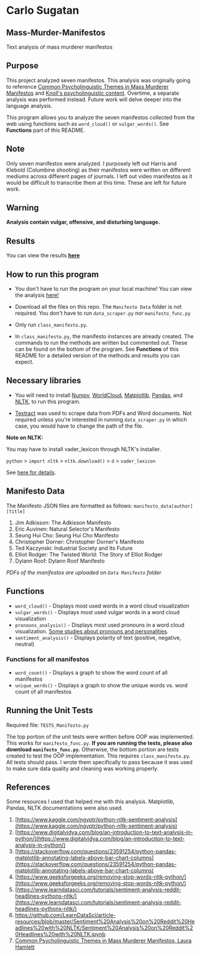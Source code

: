# Carlo Sugatan

## Mass-Murder-Manifestos
Text analysis of mass murderer manifestos

## Purpose
This project analyzed seven manifestos. This analysis was originally going to reference [Common Psycholinguistic Themes in Mass Murderer Manifestos](https://scholarworks.waldenu.edu/cgi/viewcontent.cgi?article=4596&context=dissertations) and [Knoll's psycholinguistic content](https://www.ncbi.nlm.nih.gov/pubmed/23107562). Overtime, a separate analysis was performed instead. Future work will delve deeper into the language analysis.

This program allows you to analyze the seven manifestos collected from the web using functions such as `word_cloud()` or `vulgar_words()`. See **Functions** part of this README.

## Note
Only seven manifestos were analyzed. I purposely left out Harris and Klebold (Columbine shooting) as their manifestos were written on different mediums across different pages of journals. I left out video manifestos as it would be difficult to transcribe them at this time. These are left for future work.


## Warning
**Analysis contain vulgar, offensive, and disturbing language.**

## Results
You can view the results **[here](https://github.com/carlosugatan/Mass-Murder-Manifestos/blob/master/Final%20Project%20Functions.ipynb)**

## How to run this program
- You don't have to run the program on your local machine! You can view the analysis [here!](https://github.com/carlosugatan/Mass-Murder-Manifestos/blob/master/Final%20Project%20Functions.ipynb)

- Download all the files on this repo. The `Manifesto Data` folder is not required. You don't have to run `data_scraper.py` nor `manifesto_func.py`
- Only run `class_manifesto.py`.
- In `class_manifesto.py`, the manifesto instances are already created. The commands to run the methods are written but commented out. These can be found on the bottom of the program. See **Functions** of this README for a detailed version of the methods and results you can expect.

## Necessary libraries
- You will need to install [Numpy](https://www.scipy.org/install.html), [WorldCloud](https://github.com/amueller/word_cloud), [Matplotlib](https://matplotlib.org/users/installing.html), [Pandas](https://pandas.pydata.org/getpandas.html), and [NLTK](https://www.nltk.org/install.html), to run this program.

- [Textract](https://textract.readthedocs.io/en/stable/) was used to scrape data from PDFs and Word documents. Not required unless you're interested in running `data_scraper.py` in which case, you would have to change the path of the file.

**Note on NLTK:**

You may have to install vader_lexicon through NLTK's installer.

`python` > `import nltk` > `nltk.download()` > `d` > `vader_lexicon`

See [here for details](https://stackoverflow.com/questions/43546593/error-message-with-nltk-sentiment-vader-in-python).

## Manifesto Data
The Manifesto JSON files are formatted as follows:
`manifesto_data[author][title]`
1. Jim Adkisson: The Adkisson Manifesto
2. Eric Auvinen: Natural Selector's Manifesto
3. Seung Hui Cho: Seung Hui Cho Manifesto
4. Christopher Dorner: Christopher Dorner's Manifesto
5. Ted Kaczynski: Industrial Society and Its Future
6. Elliot Rodger: The Twisted World: The Story of Elliot Rodger
7. Dylann Roof: Dylann Roof Manifesto

_PDFs of the manifestos are uploaded on `Data Manifesto` folder_

## Functions
- `word_cloud()` - Displays most used words in a word cloud visualization
- `vulgar_words()` - Displays most used vulgar words in a word cloud visualization
- `pronouns_analysis()` - Displays most used pronouns in a word cloud visualization. [Some studies about pronouns and personalities](https://hbr.org/2011/12/your-use-of-pronouns-reveals-your-personality).
- `sentiment_analysis()` - Displays polarity of text (positive, negative, neutral)

### Functions for all manifestos
- `word_count()` - Displays a graph to show the word count of all manifestos
- `unique_words()` - Displays a graph to show the unique words vs. word count of all manifestos

## Running the Unit Tests
Required file: `TESTS_Manifesto.py`

The top portion of the unit tests were written before OOP was implemented. This works for `manifesto_func.py`. **If you are running the tests, please also download `manifesto_func.py`.** Otherwise, the bottom portion are tests created to test the OOP implementation. This requires `class_manifesto.py`. All tests should pass. I wrote them specifically to pass because it was used to make sure data quality and cleaning was working properly.

## References
Some resources I used that helped me with this analysis. Matplotlib, Pandas, NLTK documentations were also used.
1. [https://www.kaggle.com/ngyptr/python-nltk-sentiment-analysis](https://www.kaggle.com/ngyptr/python-nltk-sentiment-analysis)
2. [https://www.digitalvidya.com/blog/an-introduction-to-text-analysis-in-python/](https://www.digitalvidya.com/blog/an-introduction-to-text-analysis-in-python/)
3. [https://stackoverflow.com/questions/23591254/python-pandas-matplotlib-annotating-labels-above-bar-chart-columns](https://stackoverflow.com/questions/23591254/python-pandas-matplotlib-annotating-labels-above-bar-chart-columns)
4. [https://www.geeksforgeeks.org/removing-stop-words-nltk-python/](https://www.geeksforgeeks.org/removing-stop-words-nltk-python/)
5. [https://www.learndatasci.com/tutorials/sentiment-analysis-reddit-headlines-pythons-nltk/](https://www.learndatasci.com/tutorials/sentiment-analysis-reddit-headlines-pythons-nltk/)
6. [https://github.com/LearnDataSci/article-resources/blob/master/Sentiment%20Analysis%20on%20Reddit%20Headlines%20with%20NLTK/Sentiment%20Analysis%20on%20Reddit%20Headlines%20with%20NLTK.ipynb
](https://github.com/LearnDataSci/article-resources/blob/master/Sentiment%20Analysis%20on%20Reddit%20Headlines%20with%20NLTK/Sentiment%20Analysis%20on%20Reddit%20Headlines%20with%20NLTK.ipynb
)
7. [Common Psycholinguistic Themes in Mass Murderer Manifestos, Laura Hamlett](https://scholarworks.waldenu.edu/cgi/viewcontent.cgi?article=4596&context=dissertations)
